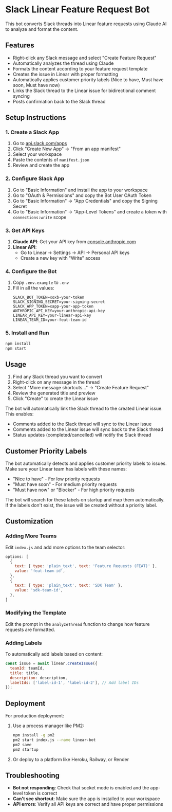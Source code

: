 # Slack Linear Feature Request Bot

This bot converts Slack threads into Linear feature requests using Claude AI to analyze and format the content.

## Features

- Right-click any Slack message and select "Create Feature Request" 
- Automatically analyzes the thread using Claude
- Formats the content according to your feature request template
- Creates the issue in Linear with proper formatting
- Automatically applies customer priority labels (Nice to have, Must have soon, Must have now)
- Links the Slack thread to the Linear issue for bidirectional comment syncing
- Posts confirmation back to the Slack thread

## Setup Instructions

### 1. Create a Slack App

1. Go to [api.slack.com/apps](https://api.slack.com/apps)
2. Click "Create New App" → "From an app manifest"
3. Select your workspace
4. Paste the contents of `manifest.json`
5. Review and create the app

### 2. Configure Slack App

1. Go to "Basic Information" and install the app to your workspace
2. Go to "OAuth & Permissions" and copy the Bot User OAuth Token
3. Go to "Basic Information" → "App Credentials" and copy the Signing Secret
4. Go to "Basic Information" → "App-Level Tokens" and create a token with `connections:write` scope

### 3. Get API Keys

1. **Claude API**: Get your API key from [console.anthropic.com](https://console.anthropic.com)
2. **Linear API**: 
   - Go to Linear → Settings → API → Personal API keys
   - Create a new key with "Write" access

### 4. Configure the Bot

1. Copy `.env.example` to `.env`
2. Fill in all the values:
   ```
   SLACK_BOT_TOKEN=xoxb-your-token
   SLACK_SIGNING_SECRET=your-signing-secret  
   SLACK_APP_TOKEN=xapp-your-app-token
   ANTHROPIC_API_KEY=your-anthropic-api-key
   LINEAR_API_KEY=your-linear-api-key
   LINEAR_TEAM_ID=your-feat-team-id
   ```

### 5. Install and Run

```bash
npm install
npm start
```

## Usage

1. Find any Slack thread you want to convert
2. Right-click on any message in the thread
3. Select "More message shortcuts..." → "Create Feature Request"
4. Review the generated title and preview
5. Click "Create" to create the Linear issue

The bot will automatically link the Slack thread to the created Linear issue. This enables:
- Comments added to the Slack thread will sync to the Linear issue
- Comments added to the Linear issue will sync back to the Slack thread
- Status updates (completed/cancelled) will notify the Slack thread

## Customer Priority Labels

The bot automatically detects and applies customer priority labels to issues. Make sure your Linear team has labels with these names:
- "Nice to have" - For low priority requests
- "Must have soon" - For medium priority requests  
- "Must have now" or "Blocker" - For high priority requests

The bot will search for these labels on startup and map them automatically. If the labels don't exist, the issue will be created without a priority label.

## Customization

### Adding More Teams

Edit `index.js` and add more options to the team selector:

```javascript
options: [
  {
    text: { type: 'plain_text', text: 'Feature Requests (FEAT)' },
    value: 'feat-team-id',
  },
  {
    text: { type: 'plain_text', text: 'SDK Team' },
    value: 'sdk-team-id',
  },
]
```

### Modifying the Template

Edit the prompt in the `analyzeThread` function to change how feature requests are formatted.

### Adding Labels

To automatically add labels based on content:

```javascript
const issue = await linear.createIssue({
  teamId: teamId,
  title: title,
  description: description,
  labelIds: ['label-id-1', 'label-id-2'], // Add label IDs
});
```

## Deployment

For production deployment:

1. Use a process manager like PM2:
   ```bash
   npm install -g pm2
   pm2 start index.js --name linear-bot
   pm2 save
   pm2 startup
   ```

2. Or deploy to a platform like Heroku, Railway, or Render

## Troubleshooting

- **Bot not responding**: Check that socket mode is enabled and the app-level token is correct
- **Can't see shortcut**: Make sure the app is installed to your workspace
- **API errors**: Verify all API keys are correct and have proper permissions
